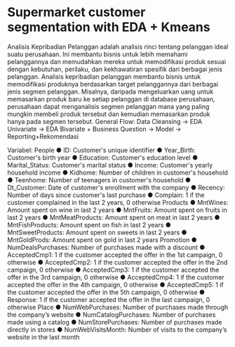 # Supermarket customer segmentation with EDA + Kmeans

Analisis Kepribadian Pelanggan adalah analisis rinci tentang pelanggan ideal suatu perusahaan.
Ini membantu bisnis untuk lebih memahami pelanggannya dan memudahkan mereka untuk memodifikasi produk sesuai dengan kebutuhan, perilaku, dan kekhawatiran spesifik dari berbagai jenis pelanggan.
Analisis kepribadian pelanggan membantu bisnis untuk memodifikasi produknya berdasarkan target pelanggannya dari berbagai jenis segmen pelanggan. Misalnya, daripada mengeluarkan uang untuk memasarkan produk baru ke setiap pelanggan di database perusahaan, perusahaan dapat menganalisis segmen pelanggan mana yang paling mungkin membeli produk tersebut dan kemudian memasarkan produk hanya pada segmen tersebut.
General Flow: Data Cleansing -> EDA Univariate -> EDA Bivariate + Business Question -> Model -> Reporting+Rekomendasi

Variabel:
People
● ID: Customer's unique identifier
● Year_Birth: Customer's birth year
● Education: Customer's education level
● Marital_Status: Customer's marital status
● Income: Customer's yearly household income
● Kidhome: Number of children in customer's household
● Teenhome: Number of teenagers in customer's household
● Dt_Customer: Date of customer's enrollment with the company
● Recency: Number of days since customer's last purchase
● Complain: 1 if the customer complained in the last 2 years, 0 otherwise
Products
● MntWines: Amount spent on wine in last 2 years
● MntFruits: Amount spent on fruits in last 2 years
● MntMeatProducts: Amount spent on meat in last 2 years
● MntFishProducts: Amount spent on fish in last 2 years
● MntSweetProducts: Amount spent on sweets in last 2 years
● MntGoldProds: Amount spent on gold in last 2 years
Promotion
● NumDealsPurchases: Number of purchases made with a discount
● AcceptedCmp1: 1 if the customer accepted the offer in the 1st campaign, 0 otherwise
● AcceptedCmp2: 1 if the customer accepted the offer in the 2nd campaign, 0 otherwise
● AcceptedCmp3: 1 if the customer accepted the offer in the 3rd campaign, 0 otherwise
● AcceptedCmp4: 1 if the customer accepted the offer in the 4th campaign, 0 otherwise
● AcceptedCmp5: 1 if the customer accepted the offer in the 5th campaign, 0 otherwise
● Response: 1 if the customer accepted the offer in the last campaign, 0 otherwise
Place
● NumWebPurchases: Number of purchases made through the company’s website
● NumCatalogPurchases: Number of purchases made using a catalog
● NumStorePurchases: Number of purchases made directly in stores
● NumWebVisitsMonth: Number of visits to the company’s website in the last month
